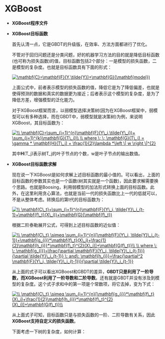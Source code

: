 # XGBoost  

* **XGBoost程序文件**

* **XGBoost目标函数**

    首先认清一点，它是GBDT的升级版，在效率、方法方面都进行了优化。
    
    不管对于回归问题还是分类问题，好的机器学习方法的目的就是降低目标函数(也可称为损失函数)的值，目标函数包括2个部分：一是模型的损失函数，二是模型的复杂度。也就是目标函数具有下面的形式：
    
    <a href="https://www.codecogs.com/eqnedit.php?latex=\mathbf{C}=\mathbf{F}(Y,\tilde{Y})&plus;\mathbf{G}(\mathbf{model})" target="_blank"><img src="https://latex.codecogs.com/gif.latex?\mathbf{C}=\mathbf{F}(Y,\tilde{Y})&plus;\mathbf{G}(\mathbf{model})" title="\mathbf{C}=\mathbf{F}(Y,\tilde{Y})+\mathbf{G}(\mathbf{model})" /></a>
    
    上面公式中，前者表示模型的损失函数的值，降低它是为了降低偏差，也就是使得预测的数据和真实的数据更为接近；后者表示这个模型的复杂度，是为了降低方差，增强模型的泛化能力。
    
    对于XGBoost框架而言，以弱模型选择决策树(因为在XGBoost框架中，弱模型可以有多种选择，而在GBDT中，弱模型就是决策树)为例，来说明XGBoost，其目标函数为：
    
    <a href="https://www.codecogs.com/eqnedit.php?latex=\\&space;\mathbf{C}=\sum_{i=1}^{n}\mathbf{F}(Y\_i,\tilde{Y\_i})&plus;&space;\sum_{j=1}^{k}\mathbf{G}(T\_j)\\&space;\\&space;where&space;\;&space;\;&space;\mathbf{G}(T\_j)&space;=&space;\gamma&space;*&space;\mathbf{H}(T\_j)&space;&plus;&space;\frac{1}{2}\lambda&space;*\left&space;\|&space;w&space;\right&space;\|^{2}" target="_blank"><img src="https://latex.codecogs.com/gif.latex?\\&space;\mathbf{C}=\sum_{i=1}^{n}\mathbf{F}(Y\_i,\tilde{Y\_i})&plus;&space;\sum_{j=1}^{k}\mathbf{G}(T\_j)\\&space;\\&space;where&space;\;&space;\;&space;\mathbf{G}(T\_j)&space;=&space;\gamma&space;*&space;\mathbf{H}(T\_j)&space;&plus;&space;\frac{1}{2}\lambda&space;*\left&space;\|&space;w&space;\right&space;\|^{2}" title="\\ \mathbf{C}=\sum_{i=1}^{n}\mathbf{F}(Y\_i,\tilde{Y\_i})+ \sum_{j=1}^{k}\mathbf{G}(T\_j)\\ \\ where \; \; \mathbf{G}(T\_j) = \gamma * \mathbf{H}(T\_j) + \frac{1}{2}\lambda *\left \| w \right \|^{2}" /></a>
    
    其中**H**(T_j)表示树T_j的叶子节点的个数，w是叶子节点的输出数值。
    
 * **XGBoost目标函数求解**   
 
     现在说一下XGBoost是如何求解上述目标函数的最小值的。可以看出，上面的目标函数的参数其实也是一个函数(树其实就是一个函数)，因此要求解需要换个思路。也就是Boosing，利用弱模型的加法形式转换上面的目标函数。此外，在这里利用贪心算法，也就是当前一代的损失函数比上一代的低就可以，不是从整体考虑。转换后的第t代的目标函数为：
     
     <a href="https://www.codecogs.com/eqnedit.php?latex=\\&space;\mathbf{C\_t}=\sum_{i=1}^{n}\mathbf{F}(Y\_i,&space;\tilde{Y}\_i_{t-1}&plus;\mathbf{f\_t}(X\_i))&plus;\mathbf{G}(\mathbf{f\_t})" target="_blank"><img src="https://latex.codecogs.com/gif.latex?\\&space;\mathbf{C\_t}=\sum_{i=1}^{n}\mathbf{F}(Y\_i,&space;\tilde{Y}\_i_{t-1}&plus;\mathbf{f\_t}(X\_i))&plus;\mathbf{G}(\mathbf{f\_t})" title="\\ \mathbf{C\_t}=\sum_{i=1}^{n}\mathbf{F}(Y\_i, \tilde{Y}\_i_{t-1}+\mathbf{f\_t}(X\_i))+\mathbf{G}(\mathbf{f\_t})" /></a>
     
     根据二阶泰勒展开公式，可得到上述目标函数的近似值：
     
     <a href="https://www.codecogs.com/eqnedit.php?latex=\\&space;\mathbf{C\_t}&space;\simeq&space;\sum_{i=1}^{n}[\mathbf{F}(Y\_i,&space;\tilde{Y}\_i_{t-1})&plus;\mathbf{g_{i}}*\mathbf{f\_t}(X\_i)&plus;\frac{1}{2}\mathbf{h_{i}}*\mathbf{f\_t}^{2}(X\_i)]&plus;\mathbf{G(f\_t)}\\&space;\\&space;where&space;\:&space;\:&space;\mathbf{g_{i}}=\frac{\partial&space;\mathbf{F}(Y\_i,&space;\tilde{Y}\_i_{t-1})}{\partial&space;\tilde{Y}\_i_{t-1}}&space;\:&space;and\:&space;\mathbf{h_{i}}=\frac{\partial^2&space;\mathbf{F}(Y\_i,&space;\tilde{Y}\_i_{t-1})}{\partial&space;\tilde{Y}\_i_{t-1}}" target="_blank"><img src="https://latex.codecogs.com/gif.latex?\\&space;\mathbf{C\_t}&space;\simeq&space;\sum_{i=1}^{n}[\mathbf{F}(Y\_i,&space;\tilde{Y}\_i_{t-1})&plus;\mathbf{g_{i}}*\mathbf{f\_t}(X\_i)&plus;\frac{1}{2}\mathbf{h_{i}}*\mathbf{f\_t}^{2}(X\_i)]&plus;\mathbf{G(f\_t)}\\&space;\\&space;where&space;\:&space;\:&space;\mathbf{g_{i}}=\frac{\partial&space;\mathbf{F}(Y\_i,&space;\tilde{Y}\_i_{t-1})}{\partial&space;\tilde{Y}\_i_{t-1}}&space;\:&space;and\:&space;\mathbf{h_{i}}=\frac{\partial^2&space;\mathbf{F}(Y\_i,&space;\tilde{Y}\_i_{t-1})}{\partial&space;\tilde{Y}\_i_{t-1}}" title="\\ \mathbf{C\_t} \simeq \sum_{i=1}^{n}[\mathbf{F}(Y\_i, \tilde{Y}\_i_{t-1})+\mathbf{g_{i}}*\mathbf{f\_t}(X\_i)+\frac{1}{2}\mathbf{h_{i}}*\mathbf{f\_t}^{2}(X\_i)]+\mathbf{G(f\_t)}\\ \\ where \: \: \mathbf{g_{i}}=\frac{\partial \mathbf{F}(Y\_i, \tilde{Y}\_i_{t-1})}{\partial \tilde{Y}\_i_{t-1}} \: and\: \mathbf{h_{i}}=\frac{\partial^2 \mathbf{F}(Y\_i, \tilde{Y}\_i_{t-1})}{\partial \tilde{Y}\_i_{t-1}}" /></a>
     
     从上面的式子可以看出XGBoost和GBDT的差异，**GBDT只是利用了一阶导数，而XGBoost利用了一阶导数和二阶导数**。还有就是GBDT并没有涉及到模型的复杂度。这个式子求和中的第一项是个常数项，将它去掉，变为下式：
     
     <a href="https://www.codecogs.com/eqnedit.php?latex=\\&space;\mathbf{C\_t}&space;\simeq&space;\sum_{i=1}^{n}[\mathbf{g_{i}}*\mathbf{f\_t}(X\_i)&plus;\frac{1}{2}\mathbf{h_{i}}*\mathbf{f\_t}^{2}(X\_i)]&plus;\mathbf{G(f\_t)}\\" target="_blank"><img src="https://latex.codecogs.com/gif.latex?\\&space;\mathbf{C\_t}&space;\simeq&space;\sum_{i=1}^{n}[\mathbf{g_{i}}*\mathbf{f\_t}(X\_i)&plus;\frac{1}{2}\mathbf{h_{i}}*\mathbf{f\_t}^{2}(X\_i)]&plus;\mathbf{G(f\_t)}\\" title="\\ \mathbf{C\_t} \simeq \sum_{i=1}^{n}[\mathbf{g_{i}}*\mathbf{f\_t}(X\_i)+\frac{1}{2}\mathbf{h_{i}}*\mathbf{f\_t}^{2}(X\_i)]+\mathbf{G(f\_t)}\\" /></a>
     
     从上面式子可知，目标函数只是与损失函数的一阶、二阶导数有关系，因此**XGBoost支持自定义的损失函数**。
     
     下面考虑一下树的复杂度，如何计算：
     
     
     
     
     
     
     
     
     
     
     
     
     
     
    
    
    
    
    
